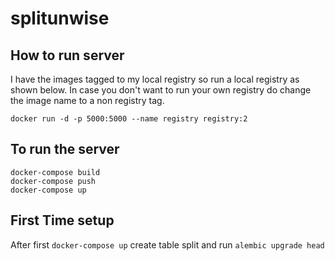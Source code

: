 # splitunwise

## How to run server

I have the images tagged to my local registry so run a local registry as shown below. In case you don't want to run your own registry do change the image name to a non registry tag.

`docker run -d -p 5000:5000 --name registry registry:2`

## To run the server

```
docker-compose build
docker-compose push
docker-compose up
```

## First Time setup

After first `docker-compose up` create table split and run `alembic upgrade head`
